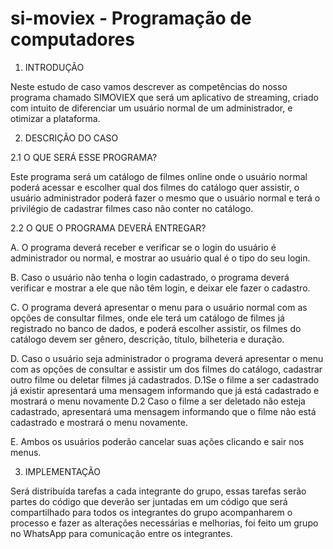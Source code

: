 # si-moviex - Programação de computadores 

1.	 INTRODUÇÃO  
 
 
Neste estudo de caso vamos descrever as competências do nosso programa chamado SIMOVIEX que será um aplicativo de streaming, criado com intuito de diferenciar um usuário normal de um administrador, e otimizar a plataforma. 
 
 
2.	 DESCRIÇÃO DO CASO  
 
 
2.1 O QUE SERÁ ESSE PROGRAMA? 
 
Este programa será um catálogo de filmes online onde o usuário normal poderá acessar e escolher qual dos filmes do catálogo quer assistir, o usuário administrador poderá fazer o mesmo que o usuário normal e terá o privilégio de cadastrar filmes caso não conter no catálogo. 
 
2.2 O QUE O PROGRAMA DEVERÁ ENTREGAR? 
 
A.	O programa deverá receber e verificar se o login do usuário é administrador ou normal, e mostrar ao usuário qual é o tipo do seu login. 
 
B.	Caso o usuário não tenha o login cadastrado, o programa deverá verificar e mostrar a ele que não têm login, e deixar ele fazer o cadastro. 
 
C.	O programa deverá apresentar o menu para o usuário normal com as opções de consultar filmes, onde ele terá um catálogo de filmes já registrado no banco de dados, e poderá escolher assistir, os filmes do catálogo devem ser gênero, descrição, título, bilheteria e duração. 
 
D.	Caso o usuário seja administrador o programa deverá apresentar o menu com as opções de consultar e assistir um dos filmes do catálogo, cadastrar outro filme ou deletar filmes já cadastrados. 
D.1Se o filme a ser cadastrado já existir apresentará uma mensagem informando    que já está cadastrado e mostrará o menu novamente 
D.2 Caso o filme a ser deletado não esteja cadastrado, apresentará uma mensagem informando que o filme não está cadastrado e mostrará o menu novamente. 
 
E.	Ambos os usuários poderão cancelar suas ações clicando e sair nos menus. 
  
 
 
 
3.	IMPLEMENTAÇÃO  
 
Será distribuída tarefas a cada integrante do grupo, essas tarefas serão partes do código que deverão ser juntadas em um código que será compartilhado para todos os integrantes do grupo acompanharem o processo e fazer as alterações necessárias e melhorias, foi feito um grupo no WhatsApp para comunicação entre os integrantes. 

 
